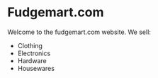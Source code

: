 # Fudgemart.com

Welcome to the fudgemart.com website. We sell:

- Clothing
- Electronics
- Hardware
- Housewares
